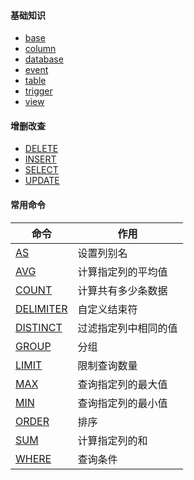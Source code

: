 #### 基础知识

- [base](/mysql/base.md)
- [column](/mysql/column.md)
- [database](/mysql/database.md)
- [event](/mysql/event.md)
- [table](/mysql/table.md)
- [trigger](/mysql/trigger.md)
- [view](/mysql/view.md)

#### 增删改查

- [DELETE](/mysql/delete.md)
- [INSERT](/mysql/insert.md)
- [SELECT](/mysql/select.md)
- [UPDATE](/mysql/update.md)

#### 常用命令

| 命令 | 作用 |
| - | - |
| [AS](/mysql/as.md) | 设置列别名 |
| [AVG](/mysql/avg.md) | 计算指定列的平均值 |
| [COUNT](/mysql/count.md) | 计算共有多少条数据 |
| [DELIMITER](/mysql/delimiter.md) | 自定义结束符 |
| [DISTINCT](/mysql/distinct.md) | 过滤指定列中相同的值 |
| [GROUP](/mysql/group.md) | 分组 |
| [LIMIT](/mysql/limit.md) | 限制查询数量 |
| [MAX](/mysql/max.md) | 查询指定列的最大值 |
| [MIN](/mysql/min.md) | 查询指定列的最小值 |
| [ORDER](/mysql/order.md) | 排序 |
| [SUM](/mysql/sum.md) | 计算指定列的和 |
| [WHERE](/mysql/where.md) | 查询条件 |